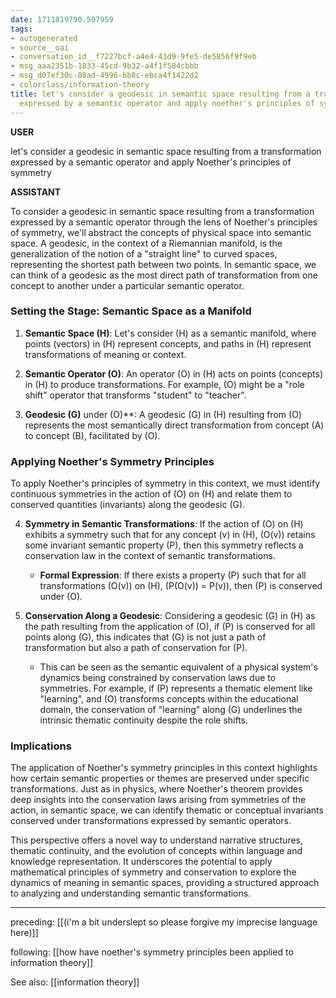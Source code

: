 ```yaml
---
date: 1711819790.597959
tags:
- autogenerated
- source__oai
- conversation_id__f7227bcf-a4e4-41d9-9fe5-de5856f9f9eb
- msg_aaa2351b-1833-45cd-9b32-a4f1f584cbbb
- msg_d07ef30c-08ad-4996-bb8c-ebca4f1422d2
- colorclass/information-theory
title: let's consider a geodesic in semantic space resulting from a transformation
  expressed by a semantic operator and apply noether's principles of symmetry
---
```


**USER**

let's consider a geodesic in semantic space resulting from a transformation expressed by a semantic operator and apply Noether's principles of symmetry


**ASSISTANT**

To consider a geodesic in semantic space resulting from a transformation expressed by a semantic operator through the lens of Noether's principles of symmetry, we'll abstract the concepts of physical space into semantic space. A geodesic, in the context of a Riemannian manifold, is the generalization of the notion of a "straight line" to curved spaces, representing the shortest path between two points. In semantic space, we can think of a geodesic as the most direct path of transformation from one concept to another under a particular semantic operator.

### Setting the Stage: Semantic Space as a Manifold

1. **Semantic Space \(H\)**: Let's consider \(H\) as a semantic manifold, where points (vectors) in \(H\) represent concepts, and paths in \(H\) represent transformations of meaning or context.

2. **Semantic Operator \(O\)**: An operator \(O\) in \(H\) acts on points (concepts) in \(H\) to produce transformations. For example, \(O\) might be a "role shift" operator that transforms "student" to "teacher".

3. **Geodesic \(G\)** under \(O\)**: A geodesic \(G\) in \(H\) resulting from \(O\) represents the most semantically direct transformation from concept \(A\) to concept \(B\), facilitated by \(O\).

### Applying Noether's Symmetry Principles

To apply Noether's principles of symmetry in this context, we must identify continuous symmetries in the action of \(O\) on \(H\) and relate them to conserved quantities (invariants) along the geodesic \(G\).

4. **Symmetry in Semantic Transformations**: If the action of \(O\) on \(H\) exhibits a symmetry such that for any concept \(v\) in \(H\), \(O(v)\) retains some invariant semantic property \(P\), then this symmetry reflects a conservation law in the context of semantic transformations.

   - **Formal Expression**: If there exists a property \(P\) such that for all transformations \(O(v)\) on \(H\), \(P(O(v)) = P(v)\), then \(P\) is conserved under \(O\).

5. **Conservation Along a Geodesic**: Considering a geodesic \(G\) in \(H\) as the path resulting from the application of \(O\), if \(P\) is conserved for all points along \(G\), this indicates that \(G\) is not just a path of transformation but also a path of conservation for \(P\).

   - This can be seen as the semantic equivalent of a physical system's dynamics being constrained by conservation laws due to symmetries. For example, if \(P\) represents a thematic element like "learning", and \(O\) transforms concepts within the educational domain, the conservation of "learning" along \(G\) underlines the intrinsic thematic continuity despite the role shifts.

### Implications

The application of Noether's symmetry principles in this context highlights how certain semantic properties or themes are preserved under specific transformations. Just as in physics, where Noether's theorem provides deep insights into the conservation laws arising from symmetries of the action, in semantic space, we can identify thematic or conceptual invariants conserved under transformations expressed by semantic operators.

This perspective offers a novel way to understand narrative structures, thematic continuity, and the evolution of concepts within language and knowledge representation. It underscores the potential to apply mathematical principles of symmetry and conservation to explore the dynamics of meaning in semantic spaces, providing a structured approach to analyzing and understanding semantic transformations.


---

preceding: [[(i'm a bit underslept so please forgive my imprecise language here)]]  


following: [[how have noether's symmetry principles been applied to information theory]]

See also: [[information theory]]